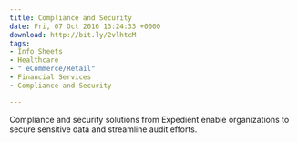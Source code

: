 ```yaml
---
title: Compliance and Security
date: Fri, 07 Oct 2016 13:24:33 +0000
download: http://bit.ly/2vlhtcM
tags:
- Info Sheets
- Healthcare
- " eCommerce/Retail"
- Financial Services
- Compliance and Security

---
```

Compliance and security solutions from Expedient enable organizations to secure sensitive data and streamline audit efforts.